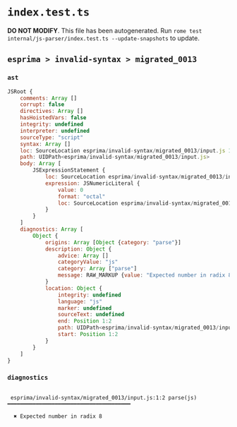 # `index.test.ts`

**DO NOT MODIFY**. This file has been autogenerated. Run `rome test internal/js-parser/index.test.ts --update-snapshots` to update.

## `esprima > invalid-syntax > migrated_0013`

### `ast`

```javascript
JSRoot {
	comments: Array []
	corrupt: false
	directives: Array []
	hasHoistedVars: false
	integrity: undefined
	interpreter: undefined
	sourceType: "script"
	syntax: Array []
	loc: SourceLocation esprima/invalid-syntax/migrated_0013/input.js 1:0-2:0
	path: UIDPath<esprima/invalid-syntax/migrated_0013/input.js>
	body: Array [
		JSExpressionStatement {
			loc: SourceLocation esprima/invalid-syntax/migrated_0013/input.js 1:0-1:2
			expression: JSNumericLiteral {
				value: 0
				format: "octal"
				loc: SourceLocation esprima/invalid-syntax/migrated_0013/input.js 1:0-1:2
			}
		}
	]
	diagnostics: Array [
		Object {
			origins: Array [Object {category: "parse"}]
			description: Object {
				advice: Array []
				categoryValue: "js"
				category: Array ["parse"]
				message: RAW_MARKUP {value: "Expected number in radix 8"}
			}
			location: Object {
				integrity: undefined
				language: "js"
				marker: undefined
				sourceText: undefined
				end: Position 1:2
				path: UIDPath<esprima/invalid-syntax/migrated_0013/input.js>
				start: Position 1:2
			}
		}
	]
}
```

### `diagnostics`

```

 esprima/invalid-syntax/migrated_0013/input.js:1:2 parse(js) ━━━━━━━━━━━━━━━━━━━━━━━━━━━━━━━━━━━━━━━

  ✖ Expected number in radix 8


```
